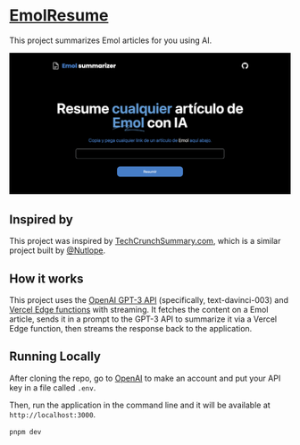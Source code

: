 # [EmolResume](https://www.emolresumen.vercel.app)

This project summarizes Emol articles for you using AI.

[![Emol Summary Tool](./public/screenshot.png)](https://www.emolresumen.vercel.app)

## Inspired by

This project was inspired by [TechCrunchSummary.com](https://www.techcrunchsummary.com/), which is a similar project built by [@Nutlope](https://github.com/Nutlope).

## How it works

This project uses the [OpenAI GPT-3 API](https://openai.com/api/) (specifically, text-davinci-003) and [Vercel Edge functions](https://vercel.com/features/edge-functions) with streaming. It fetches the content on a Emol article, sends it in a prompt to the GPT-3 API to summarize it via a Vercel Edge function, then streams the response back to the application.

## Running Locally

After cloning the repo, go to [OpenAI](https://beta.openai.com/account/api-keys) to make an account and put your API key in a file called `.env`.

Then, run the application in the command line and it will be available at `http://localhost:3000`.

```bash
pnpm dev
```
